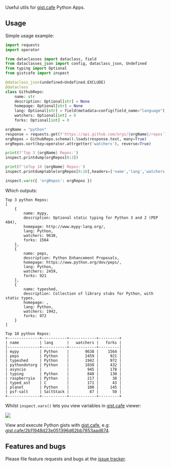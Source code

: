 Useful utils for [gist.cafe](https://gist.cafe) Python Apps.

## Usage

Simple usage example:

```python
import requests
import operator

from dataclasses import dataclass, field
from dataclasses_json import config, dataclass_json, Undefined
from typing import Optional
from gistcafe import inspect

@dataclass_json(undefined=Undefined.EXCLUDE)
@dataclass
class GithubRepo:
    name: str
    description: Optional[str] = None
    homepage: Optional[str] = None
    lang: Optional[str] = field(metadata=config(field_name="language"),default=None)
    watchers: Optional[int] = 0
    forks: Optional[int] = 0

orgName = "python"
response = requests.get(f'https://api.github.com/orgs/{orgName}/repos')
orgRepos = GithubRepo.schema().loads(response.text, many=True)
orgRepos.sort(key=operator.attrgetter('watchers'), reverse=True)

print(f'Top 3 {orgName} Repos:')
inspect.printdump(orgRepos[0:3])

print(f'\nTop 10 {orgName} Repos:')
inspect.printdumptable(orgRepos[0:10],headers=['name','lang','watchers','forks'])

inspect.vars({ 'orgRepos': orgRepos })
```

Which outputs:

```
Top 3 python Repos:
[
    {
        name: mypy,
        description: Optional static typing for Python 3 and 2 (PEP 484),
        homepage: http://www.mypy-lang.org/,
        lang: Python,
        watchers: 9638,
        forks: 1564
    },
    {
        name: peps,
        description: Python Enhancement Proposals,
        homepage: https://www.python.org/dev/peps/,
        lang: Python,
        watchers: 2459,
        forks: 921
    },
    {
        name: typeshed,
        description: Collection of library stubs for Python, with static types,
        homepage: ,
        lang: Python,
        watchers: 1942,
        forks: 972
    }
]

Top 10 python Repos:
+--------------+-----------+------------+---------+
| name         | lang      |   watchers |   forks |
|--------------+-----------+------------+---------|
| mypy         | Python    |       9638 |    1564 |
| peps         | Python    |       2459 |     921 |
| typeshed     | Python    |       1942 |     972 |
| pythondotorg | Python    |       1038 |     432 |
| asyncio      |           |        945 |     178 |
| typing       | Python    |        840 |     130 |
| raspberryio  | Python    |        217 |      38 |
| typed_ast    | C         |        171 |      43 |
| planet       | Python    |        100 |     145 |
| psf-salt     | SaltStack |         87 |      50 |
+--------------+-----------+------------+---------+
```

Whilst `inspect.vars()` lets you view variables in [gist.cafe](https://gist.cafe) viewer:

![](https://raw.githubusercontent.com/ServiceStack/gist-cafe/main/docs/images/vars-orgRepos-python.png)

View and execute Python gists with [gist.cafe](https://gist.cafe), e.g: [gist.cafe/2b11948d23e051396d62bb7853aad674](https://gist.cafe/2b11948d23e051396d62bb7853aad674).

## Features and bugs

Please file feature requests and bugs at the [issue tracker](https://github.com/ServiceStack/gistcafe-pyhon/issues).